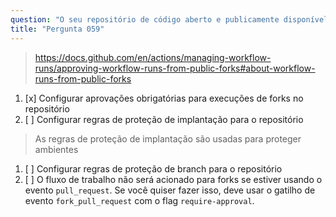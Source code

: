 ```yaml
---
question: "O seu repositório de código aberto e publicamente disponível contém um fluxo de trabalho com um gatilho de evento `pull_request`. Como você pode exigir aprovações para execuções de fluxos de trabalho acionados a partir de forks do seu repositório?"
title: "Pergunta 059"
---
```


> https://docs.github.com/en/actions/managing-workflow-runs/approving-workflow-runs-from-public-forks#about-workflow-runs-from-public-forks
1. [x] Configurar aprovações obrigatórias para execuções de forks no repositório
1. [ ] Configurar regras de proteção de implantação para o repositório  
> As regras de proteção de implantação são usadas para proteger ambientes
1. [ ] Configurar regras de proteção de branch para o repositório
1. [ ] O fluxo de trabalho não será acionado para forks se estiver usando o evento `pull_request`. Se você quiser fazer isso, deve usar o gatilho de evento `fork_pull_request` com o flag `require-approval`.
